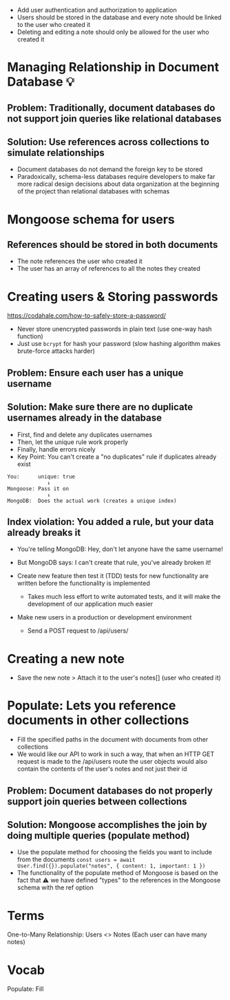 - Add user authentication and authorization to application
- Users should be stored in the database and every note should be linked to the user who created it
- Deleting and editing a note should only be allowed for the user who created it

# Managing Relationship in Document Database 💡
## Problem: Traditionally, document databases do not support join queries like relational databases
## Solution: Use references across collections to simulate relationships
- Document databases do not demand the foreign key to be stored
- Paradoxically, schema-less databases require developers to make far more radical design decisions
  about data organization at the beginning of the project than relational databases with schemas

# Mongoose schema for users
## References should be stored in both documents
- The note references the user who created it
- The user has an array of references to all the notes they created

# Creating users & Storing passwords
https://codahale.com/how-to-safely-store-a-password/
- Never store unencrypted passwords in plain text (use one-way hash function)
- Just use `bcrypt` for hash your password (slow hashing algorithm makes brute-force attacks harder)
## Problem: Ensure each user has a unique username
## Solution: Make sure there are no duplicate usernames already in the database
- First, find and delete any duplicates usernames
- Then, let the unique rule work properly
- Finally, handle errors nicely
- Key Point: You can't create a "no duplicates" rule if duplicates already exist
```
You:      unique: true
             ↓
Mongoose: Pass it on
             ↓
MongoDB:  Does the actual work (creates a unique index)
```
## Index violation: You added a rule, but your data already breaks it
- You're telling MongoDB: Hey, don't let anyone have the same username!
- But MongoDB says: I can't create that rule, you've already broken it!

- Create new feature then test it (TDD) tests for new functionality are written before the functionality is implemented
  * Takes much less effort to write automated tests, and it will make the development of our application much easier
- Make new users in a production or development environment
  * Send a POST request to /api/users/

# Creating a new note
<!-- - The code for creating a new note has to be updated so that the note is assigned to the user who created it -->
<!--   So that the information about the user who created a note is sent in the userId field of the request body -->
- Save the new note > Attach it to the user's notes[] (user who created it)

<!-- - We can see that the user has two notes -->
<!-- - Likewise, the ids of the users who created the notes can be seen when we visit the route for fetching all notes: -->
<!-- Due to the changes we made, the tests no longer pass, but we leave fixing the tests as an optional exercise -->
<!-- We will fix the frontend in part 5 of the course -->

# Populate: Lets you reference documents in other collections
- Fill the specified paths in the document with documents from other collections
- We would like our API to work in such a way, that when an HTTP GET request is made to the /api/users route
  the user objects would also contain the contents of the user's notes and not just their id
## Problem: Document databases do not properly support join queries between collections
## Solution: Mongoose accomplishes the join by doing multiple queries (populate method)
<!-- - Different from join queries in relational databases which are transactional -->
<!--   meaning that the state of the database does not change during the time that the query is made -->
<!-- - With join queries in Mongoose, nothing can guarantee that the state between the collections being joined is consistent -->
- Use the populate method for choosing the fields you want to include from the documents
  `const users = await User.find({}).populate("notes", { content: 1, important: 1 })`
- The functionality of the populate method of Mongoose is based on the fact that ⚠️
  we have defined "types" to the references in the Mongoose schema with the ref option

# Terms
One-to-Many Relationship: Users <> Notes (Each user can have many notes)

# Vocab
Populate: Fill

